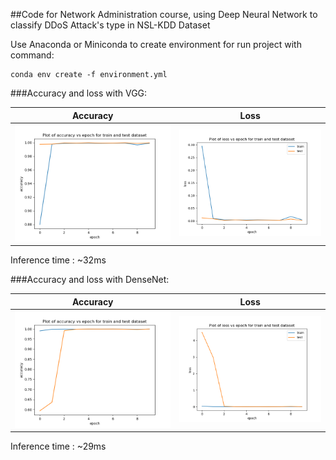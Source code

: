##Code for Network Administration course, using Deep Neural Network to classify DDoS Attack's type in NSL-KDD Dataset

Use Anaconda or Miniconda to create environment for run project with command:

```
conda env create -f environment.yml
```

###Accuracy and loss with VGG:

|           Accuracy            |              Loss              |
|:-----------------------------:|:------------------------------:|
| ![](./image/VGG_acc_plot.png) | ![](./image/VGG_loss_plot.png) |

Inference time : ~32ms

###Accuracy and loss with DenseNet:

|              Accuracy              |                Loss                 |
|:----------------------------------:|:-----------------------------------:|
| ![](./image/DenseNet_acc_plot.png) | ![](./image/DenseNet_loss_plot.png) |

Inference time : ~29ms